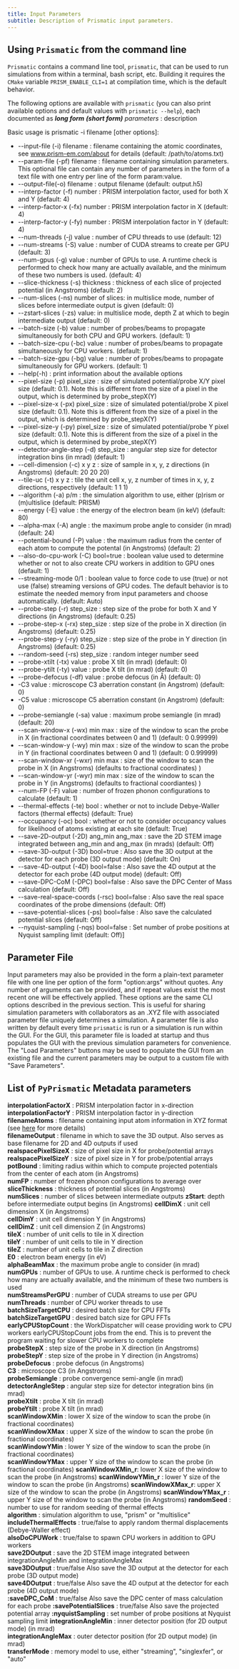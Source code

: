 ```yaml
---
title: Input Parameters
subtitle: Description of Prismatic input parameters.
---
```



<a name ="cli-options"></a>
## Using `Prismatic` from the command line

`Prismatic` contains a command line tool, `prismatic`, that can be used to run simulations from within a terminal, bash script, etc. Building it requires the `CMake` variable `PRISM_ENABLE_CLI=1` at compilation time, which is the default behavior.

The following options are available with `prismatic` (you can also print available options and default values with `prismatic --help`), each documented as **_long form_** **_(short form)_** *parameters* : description

Basic usage is prismatic -i filename [other options]:

* --input-file (-i) filename :  filename containing the atomic coordinates, see www.prism-em.com/about for details (default: /path/to/atoms.txt)
* --param-file (-pf) filename : filename containing simulation parameters. This optional file can contain any number of parameters in the form of a text file with one entry per line of the form param:value.
* --output-file(-o) filename : output filename (default: output.h5)
* --interp-factor (-f) number : PRISM interpolation factor, used for both X and Y (default: 4)
* --interp-factor-x (-fx) number : PRISM interpolation factor in X (default: 4)
* --interp-factor-y (-fy) number : PRISM interpolation factor in Y (default: 4)
* --num-threads (-j) value : number of CPU threads to use (default: 12)
* --num-streams (-S) value : number of CUDA streams to create per GPU (default: 3)
* --num-gpus (-g) value : number of GPUs to use. A runtime check is performed to check how many are actually available, and the minimum of these two numbers is used. (default: 4)
* --slice-thickness (-s) thickness : thickness of each slice of projected potential (in Angstroms) (default: 2)
* --num-slices (-ns) number of slices: in multislice mode, number of slices before intermediate output is given (default: 0)
* --zstart-slices (-zs) value: in multislice mode, depth Z at which to begin intermediate output (default: 0)
* --batch-size (-b) value : number of probes/beams to propagate simultaneously for both CPU and GPU workers. (default: 1)
* --batch-size-cpu (-bc) value : number of probes/beams to propagate simultaneously for CPU workers. (default: 1)
* --batch-size-gpu (-bg) value : number of probes/beams to propagate simultaneously for GPU workers. (default: 1)
* --help(-h) : print information about the available options
* --pixel-size (-p) pixel_size : size of simulated potential/probe X/Y pixel size (default: 0.1). Note this is different from the size of a pixel in the output, which is determined by probe_stepX(Y)
* --pixel-size-x (-px) pixel_size : size of simulated potential/probe X pixel size (default: 0.1). Note this is different from the size of a pixel in the output, which is determined by probe_stepX(Y)
* --pixel-size-y (-py) pixel_size : size of simulated potential/probe Y pixel size (default: 0.1). Note this is different from the size of a pixel in the output, which is determined by probe_stepX(Y)
* --detector-angle-step (-d) step_size : angular step size for detector integration bins (in mrad) (default: 1)
* --cell-dimension (-c) x y z : size of sample in x, y, z directions (in Angstroms) (default: 20 20 20)
* --tile-uc (-t) x y z : tile the unit cell x, y, z number of times in x, y, z directions, respectively (default: 1 1 1)
* --algorithm (-a) p/m : the simulation algorithm to use, either (p)rism or (m)ultislice (default: PRISM)
* --energy (-E) value : the energy of the electron beam (in keV) (default: 80)
* --alpha-max (-A) angle : the maximum probe angle to consider (in mrad) (default: 24)
* --potential-bound (-P) value : the maximum radius from the center of each atom to compute the potental (in Angstroms) (default: 2)
* --also-do-cpu-work (-C) bool=true : boolean value used to determine whether or not to also create CPU workers in addition to GPU ones (default: 1)
* --streaming-mode 0/1 : boolean value to force code to use (true) or not use (false) streaming versions of GPU codes. The default behavior is to estimate the needed memory from input parameters and choose automatically. (default: Auto)
* --probe-step (-r) step_size : step size of the probe for both X and Y directions (in Angstroms) (default: 0.25)
* --probe-step-x (-rx) step_size : step size of the probe in X direction (in Angstroms) (default: 0.25)
* --probe-step-y (-ry) step_size : step size of the probe in Y direction (in Angstroms) (default: 0.25)
* --random-seed (-rs) step_size : random integer number seed
* --probe-xtilt (-tx) value : probe X tilt (in mrad) (default: 0)
* --probe-ytilt (-ty) value : probe X tilt (in mrad) (default: 0)
* --probe-defocus (-df) value : probe defocus (in Å) (default: 0)
* -C3 value : microscope C3 aberration constant (in Angstrom) (default: 0)
* -C5 value : microscope C5 aberration constant (in Angstrom) (default: 0)
* --probe-semiangle (-sa) value : maximum probe semiangle (in mrad) (default: 20)
* --scan-window-x (-wx) min max : size of the window to scan the probe in X (in fractional coordinates between 0 and 1) (default: 0 0.99999)
* --scan-window-y (-wy) min max : size of the window to scan the probe in Y (in fractional coordinates between 0 and 1) (default: 0 0.99999)
* --scan-window-xr (-wxr) min max : size of the window to scan the probe in X (in Angstroms) (defaults to fractional coordinates) )
* --scan-window-yr (-wyr) min max : size of the window to scan the probe in Y (in Angstroms) (defaults to fractional coordiantes) )
* --num-FP (-F) value : number of frozen phonon configurations to calculate (default: 1)
* --thermal-effects (-te) bool : whether or not to include Debye-Waller factors (thermal effects) (default: True)
* --occupancy (-oc) bool : whether or not to consider occupancy values for likelihood of atoms existing at each site (default: True)
* --save-2D-output (-2D) ang_min ang_max : save the 2D STEM image integrated between ang_min and ang_max (in mrads) (default: Off)
* --save-3D-output (-3D) bool=true : Also save the 3D output at the detector for each probe (3D output mode) (default: On)
* --save-4D-output (-4D) bool=false : Also save the 4D output at the detector for each probe (4D output mode) (default: Off)
* --save-DPC-CoM (-DPC) bool=false : Also save the DPC Center of Mass calculation (default: Off)
* --save-real-space-coords (-rsc) bool=false : Also save the real space coordinates of the probe dimensions (default: Off)
* --save-potential-slices (-ps) bool=false : Also save the calculated potential slices (default: Off)
* --nyquist-sampling (-nqs) bool=false : Set number of probe positions at Nyquist sampling limit (default: Off)]


<a name ="parameter-file"></a> 

## Parameter File

Input parameters may also be provided in the form a plain-text parameter file with one line per option of the form "option:args" without quotes. Any number of arguments can be provided, and if repeat values exist the most recent one will be effectively applied. These options are the same CLI options described in the previous section. This is useful for sharing simulation parameters with collaborators as an .XYZ file with associated parameter file uniquely determines a simulation. A parameter file is also written by default every time `prismatic` is run or a simulation is run within the GUI. For the GUI, this parameter file is loaded at startup and thus populates the GUI with the previous simulation parameters for convenience. The "Load Parameters" buttons may be used to populate the GUI from an existing file and the current parameters may be output to a custom file with "Save Parameters".

<a name="pyprismatic-metadata"></a>
## List of `PyPrismatic` Metadata parameters


**interpolationFactorX** : PRISM interpolation factor in x-direction  
**interpolationFactorY** : PRISM interpolation factor in y-direction  
**filenameAtoms** : filename containing input atom information in XYZ format (see [here](http://prism-em.com/about/) for more details)  
**filenameOutput** : filename in which to save the 3D output. Also serves as base filename for 2D and 4D outputs if used  
**realspacePixelSizeX** : size of pixel size in X for probe/potential arrays  
**realspacePixelSizeY** : size of pixel size in Y for probe/potential arrays  
**potBound** : limiting radius within which to compute projected potentials from the center of each atom (in Angstroms)  
**numFP** : number of frozen phonon configurations to average over  
**sliceThickness** : thickness of potential slices (in Angstroms)  
**numSlices** : number of slices between intermediate outputs
**zStart**: depth before intermediate output begins (in Angstroms)
**cellDimX** : unit cell dimension X (in Angstroms)  
**cellDimY** : unit cell dimension Y (in Angstroms)  
**cellDimZ** : unit cell dimension Z (in Angstroms)  
**tileX** : number of unit cells to tile in X direction  
**tileY** : number of unit cells to tile in Y direction  
**tileZ** : number of unit cells to tile in Z direction  
**E0** : electron beam energy (in eV)  
**alphaBeamMax** : the maximum probe angle to consider (in mrad)  
**numGPUs** : number of GPUs to use. A runtime check is performed to check how many are actually available, and the minimum of these two numbers is used   
**numStreamsPerGPU** : number of CUDA streams to use per GPU  
**numThreads** : number of CPU worker threads to use  
**batchSizeTargetCPU** : desired batch size for CPU FFTs  
**batchSizeTargetGPU** : desired batch size for GPU FFTs  
**earlyCPUStopCount** : the WorkDispatcher will cease providing work to CPU workers earlyCPUStopCount jobs from the end. This is to prevent the program waiting for slower CPU workers to complete  
**probeStepX** : step size of the probe in X direction (in Angstroms)  
**probeStepY** : step size of the probe in Y direction (in Angstroms)  
**probeDefocus** : probe defocus (in Angstroms)  
**C3** : microscope C3 (in Angstroms)    
**probeSemiangle** : probe convergence semi-angle (in mrad)  
**detectorAngleStep** : angular step size for detector integration bins (in mrad)  
**probeXtilt** : probe X tilt (in mrad)  
**probeYtilt** : probe X tilt (in mrad)  
**scanWindowXMin** : lower X size of the window to scan the probe (in fractional coordinates)  
**scanWindowXMax** : upper X size of the window to scan the probe (in fractional coordinates)  
**scanWindowYMin** : lower Y size of the window to scan the probe (in fractional coordinates)  
**scanWindowYMax** : upper Y size of the window to scan the probe (in fractional coordinates) 
**scanWindowXMin_r**: lower X size of the window to scan the probe (in Angstroms)
**scanWindowYMin_r** : lower Y size of the window to scan the probe (in Angstroms)
**scanWindowXMax_r**: upper X size of the window to scan the probe (in Angstroms)
**scanWindowYMax_r** : upper Y size of the window to scan the probe (in Angstroms)
**randomSeed** : number to use for random seeding of thermal effects  
**algorithm** : simulation algorithm to use, "prism" or "multislice"  
**includeThermalEffects** : true/false to apply random thermal displacements (Debye-Waller effect)  
**alsoDoCPUWork** : true/false to spawn CPU workers in addition to GPU workers  
**save2DOutput** : save the 2D STEM image integrated between integrationAngleMin and integrationAngleMax  
**save3DOutput** : true/false Also save the 3D output at the detector for each probe (3D output mode)  
**save4DOutput** : true/false Also save the 4D output at the detector for each probe (4D output mode)  
**:saveDPC_CoM** : true/false Also save the DPC center of mass calculation for each probe
**:savePotentialSlices**  : true/false Also save the projected potential array
**:nyquistSampling** : set number of probe positions at Nyquist sampling limit
**integrationAngleMin** : inner detector position (for 2D output mode) (in mrad)  
**integrationAngleMax** : outer detector position (for 2D output mode) (in mrad)  
**transferMode** : memory model to use, either "streaming", "singlexfer", or "auto"  
